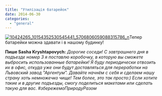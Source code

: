 ```yaml
---
title: "Утилізація батарейок"
date: 2014-06-30
categories: 
  - "general"
---
```


[![10424265_10154352530545441_5706806059088315786_n](http://shevchenko4a.brovary.org/wp-content/uploads/2014/06/10424265_10154352530545441_5706806059088315786_n-169x300.jpg)](http://shevchenko4a.brovary.org/wp-content/uploads/2014/06/10424265_10154352530545441_5706806059088315786_n.jpg)Тепер батарейки можна здавати і в нашому будинку!

**Пише Sasha Kryshtapovych:** _Дорогие соседи! С завтрашнего дня в подъезде номер 3 я поставлю коробочку, в которую вы сможете выбросить использованные батарейки! Я буду периодически отвозить их в офис, откуда уже они будут доставляться для переработки на Львовский завод "Аргентум". Давайте начнём с себя и сделаем нашу страну хоть немножечко чище! Тем более, это так просто:) Если хотите такие и в другие подъезды, смогу поделиться макетами или сделать такую для вас. #збережемоПриродуРазом_
